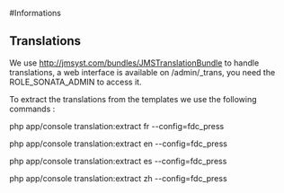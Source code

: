 #Informations

## Translations

We use http://jmsyst.com/bundles/JMSTranslationBundle to handle translations, a web interface is available on /admin/_trans, you need the ROLE_SONATA_ADMIN to access it.

To extract the translations from the templates we use the following commands :

php app/console translation:extract fr --config=fdc_press

php app/console translation:extract en --config=fdc_press

php app/console translation:extract es --config=fdc_press

php app/console translation:extract zh --config=fdc_press